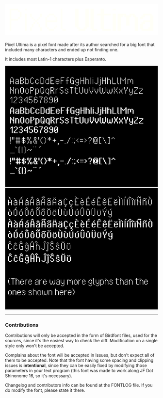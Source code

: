 ![Pixel Ultima Logo](https://github.com/DeeJayLSP/pixel-ultima-font/raw/main/img/logo-preview.png)
-----------------------------------------------------------

Pixel Ultima is a pixel font made after its author searched for a big font that included many characters and ended up not finding one.

It includes most Latin-1 characters plus Esperanto.

![Preview 1](https://github.com/DeeJayLSP/pixel-ultima-font/raw/main/img/preview1.png)
![Preview 2](https://github.com/DeeJayLSP/pixel-ultima-font/raw/main/img/preview2.png)
___
### Contributions

Contributions will only be accepted in the form of Birdfont files, used for the sources, since it's the easiest way to check the diff. Modification on a single style only won't be accepted.

Complains about the font will be accepted in Issues, but don't expect all of them to be accepted. Note that the font having some spacing and clipping issues is **intentional**, since they can be easily fixed by modifying those parameters in your text program (this font was made to work along JF Dot Shinonome 16, so it's necessary). 

Changelog and contributors info can be found at the FONTLOG file. If you do modify the font, please state it there. 
